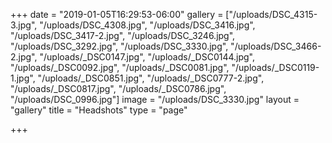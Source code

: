+++
date = "2019-01-05T16:29:53-06:00"
gallery = ["/uploads/DSC_4315-3.jpg", "/uploads/DSC_4308.jpg", "/uploads/DSC_3416.jpg", "/uploads/DSC_3417-2.jpg", "/uploads/DSC_3246.jpg", "/uploads/DSC_3292.jpg", "/uploads/DSC_3330.jpg", "/uploads/DSC_3466-2.jpg", "/uploads/_DSC0147.jpg", "/uploads/_DSC0144.jpg", "/uploads/_DSC0092.jpg", "/uploads/_DSC0081.jpg", "/uploads/_DSC0119-1.jpg", "/uploads/_DSC0851.jpg", "/uploads/_DSC0777-2.jpg", "/uploads/_DSC0817.jpg", "/uploads/_DSC0786.jpg", "/uploads/DSC_0996.jpg"]
image = "/uploads/DSC_3330.jpg"
layout = "gallery"
title = "Headshots"
type = "page"

+++
